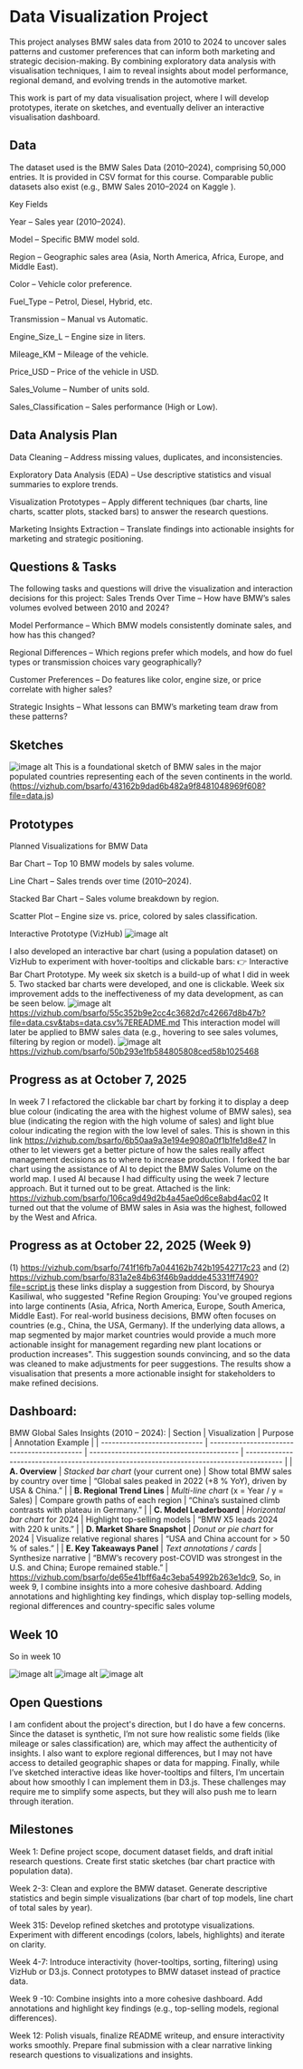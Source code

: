 # Data Visualization Project
This project analyses BMW sales data from 2010 to 2024 to uncover sales patterns and customer preferences that can inform both marketing and strategic decision-making. By combining exploratory data analysis with visualisation techniques, I aim to reveal insights about model performance, regional demand, and evolving trends in the automotive market.

This work is part of my data visualisation project, where I will develop prototypes, iterate on sketches, and eventually deliver an interactive visualisation dashboard.
## Data

The dataset used is the BMW Sales Data (2010–2024), comprising 50,000 entries. It is provided in CSV format for this course. Comparable public datasets also exist (e.g., BMW Sales 2010–2024 on Kaggle
).

Key Fields

Year – Sales year (2010–2024).

Model – Specific BMW model sold.

Region – Geographic sales area (Asia, North America, Africa, Europe, and Middle East).

Color – Vehicle color preference.

Fuel_Type – Petrol, Diesel, Hybrid, etc.

Transmission – Manual vs Automatic.

Engine_Size_L – Engine size in liters.

Mileage_KM – Mileage of the vehicle.

Price_USD – Price of the vehicle in USD.

Sales_Volume – Number of units sold.

Sales_Classification – Sales performance (High or Low).

## Data Analysis Plan

Data Cleaning – Address missing values, duplicates, and inconsistencies.

Exploratory Data Analysis (EDA) – Use descriptive statistics and visual summaries to explore trends.

Visualization Prototypes – Apply different techniques (bar charts, line charts, scatter plots, stacked bars) to answer the research questions.

Marketing Insights Extraction – Translate findings into actionable insights for marketing and strategic positioning.

## Questions & Tasks

The following tasks and questions will drive the visualization and interaction decisions for this project:
Sales Trends Over Time – How have BMW’s sales volumes evolved between 2010 and 2024?

Model Performance – Which BMW models consistently dominate sales, and how has this changed?

Regional Differences – Which regions prefer which models, and how do fuel types or transmission choices vary geographically?

Customer Preferences – Do features like color, engine size, or price correlate with higher sales?

Strategic Insights – What lessons can BMW’s marketing team draw from these patterns?

## Sketches
![image alt](https://github.com/bsarfo/dataviz-project-template-proposal/blob/master/sketch%20of%20clickable%20stacked%20barchart.png?raw=true)
This is a foundational sketch of BMW sales in the major populated countries representing each of the seven continents in the world.
(https://vizhub.com/bsarfo/43162b9dad6b482a9f8481048969f608?file=data.js)
## Prototypes

Planned Visualizations for BMW Data

Bar Chart – Top 10 BMW models by sales volume.

Line Chart – Sales trends over time (2010–2024).

Stacked Bar Chart – Sales volume breakdown by region.

Scatter Plot – Engine size vs. price, colored by sales classification.

Interactive Prototype (VizHub)
![image alt](https://github.com/bsarfo/dataviz-project-template-proposal/blob/c76e550aa59893049b50a2c37985022266f2198c/bar%20chart.png)

I also developed an interactive bar chart (using a population dataset) on VizHub to experiment with hover-tooltips and clickable bars:
👉 Interactive Bar Chart Prototype.
My week six sketch is a build-up of what I did in week 5. Two stacked bar charts were developed, and one is clickable. Week six improvement adds 
to the ineffectiveness of my data development, as can be seen below.
![image alt](https://github.com/bsarfo/dataviz-project-template-proposal/blob/32377794002064dba9f9b276dfbf08f2905a27d8/BMW%20SALES%20STACKED%20BAR%20CHART%201.png)
https://vizhub.com/bsarfo/55c352b9e2cc4c3682d7c42667d8b47b?file=data.csv&tabs=data.csv%7EREADME.md
This interaction model will later be applied to BMW sales data (e.g., hovering to see sales volumes, filtering by region or model).
![image alt](https://github.com/bsarfo/dataviz-project-template-proposal/blob/master/stacked%20bar%20chart%202.png?raw=true)
https://vizhub.com/bsarfo/50b293e1fb584805808ced58b1025468
## Progress as at October 7, 2025
In week 7 I refactored the clickable bar chart by forking it to display a deep blue colour (indicating the area with the highest volume of BMW sales), sea blue (indicating the region with the high volume of sales) and light blue colour indicating the region with the low level of sales. This is shown in this link https://vizhub.com/bsarfo/6b50aa9a3e194e9080a0f1b1fe1d8e47
In other to let viewers get a better picture of how the sales really affect management decisions as to where to increase production. I forked the bar chart using the assistance of AI to depict the BMW Sales Volume on the world map. I used AI because I had difficulty using the week 7 lecture approach. But it turned out to be great. Attached is the link: https://vizhub.com/bsarfo/106ca9d49d2b4a45ae0d6ce8abd4ac02
It turned out that the volume of BMW sales in Asia was the highest, followed by the West and Africa.
## Progress as at October 22, 2025 (Week 9)
(1) https://vizhub.com/bsarfo/741f16fb7a044162b742b19542717c23 and (2) https://vizhub.com/bsarfo/831a2e84b63f46b9addde45331ff7490?file=script.js these links display a suggestion from Discord, by Shourya Kasiliwal, who suggested "Refine Region Grouping: You've grouped regions into large continents (Asia, Africa, North America, Europe, South America, Middle East). For real-world business decisions, BMW often focuses on countries (e.g., China, the USA, Germany). If the underlying data allows, a map segmented by major market countries would provide a much more actionable insight for management regarding new plant locations or production increases". This suggestion sounds convincing, and so the data was cleaned to make adjustments for peer suggestions. The results show a visualisation that presents a more actionable insight for stakeholders to make refined decisions.
## Dashboard:
BMW Global Sales Insights (2010 – 2024):
| Section                      | Visualization                               | Purpose                                   | Annotation Example                                                                       |
| ---------------------------- | ------------------------------------------- | ----------------------------------------- | ---------------------------------------------------------------------------------------- |
| **A. Overview**              | *Stacked bar chart* (your current one)      | Show total BMW sales by country over time | “Global sales peaked in 2022 (+8 % YoY), driven by USA & China.”                         |
| **B. Regional Trend Lines**  | *Multi-line chart* (x = Year  /  y = Sales) | Compare growth paths of each region       | “China’s sustained climb contrasts with plateau in Germany.”                             |
| **C. Model Leaderboard**     | *Horizontal bar chart* for 2024             | Highlight top-selling models              | “BMW X5 leads 2024 with 220 k units.”                                                    |
| **D. Market Share Snapshot** | *Donut or pie chart* for 2024               | Visualize relative regional shares        | “USA and China account for > 50 % of sales.”                                             |
| **E. Key Takeaways Panel**   | *Text annotations / cards*                  | Synthesize narrative                      | “BMW’s recovery post-COVID was strongest in the U.S. and China; Europe remained stable.” |
https://vizhub.com/bsarfo/de65e41bff6a4c3eba54992b263e1dc9, So, in week 9, I combine insights into a more cohesive dashboard. Adding annotations and highlighting key findings, which display top-selling models, regional differences and country-specific sales volume

## Week 10
So in week 10 

![image alt](https://github.com/bsarfo/dataviz-project-template-proposal/blob/4f1fdf1cce5bc2f89a2956bc96ad3bbbfb87629a/BMW%20SALES%20ANALYTICS.png)
![image alt](https://github.com/bsarfo/dataviz-project-template-proposal/blob/e3f6865d036f652a23ee4561b77170a898ea1a84/SALES%20VOLUME%20BY%20COUNTRIES%20LINE%20CHART.png)
![image alt](https://github.com/bsarfo/dataviz-project-template-proposal/blob/9b82dff8e475a15218e6a659187f9484bf7f280c/TOP%2010%20SELLING%20MODELS%20and%20Regional%20sales%20distribution.png)


## Open Questions

I am confident about the project's direction, but I do have a few concerns. Since the dataset is synthetic, I’m not sure how realistic some fields (like mileage or sales classification) are, which may affect the authenticity of insights. I also want to explore regional differences, but I may not have access to detailed geographic shapes or data for mapping. Finally, while I’ve sketched interactive ideas like hover-tooltips and filters, I’m uncertain about how smoothly I can implement them in D3.js. These challenges may require me to simplify some aspects, but they will also push me to learn through iteration.

## Milestones

Week 1: Define project scope, document dataset fields, and draft initial research questions. Create first static sketches (bar chart practice with population data).

Week 2-3: Clean and explore the BMW dataset. Generate descriptive statistics and begin simple visualizations (bar chart of top models, line chart of total sales by year).

Week 315: Develop refined sketches and prototype visualizations. Experiment with different encodings (colors, labels, highlights) and iterate on clarity.

Week 4-7: Introduce interactivity (hover-tooltips, sorting, filtering) using VizHub or D3.js. Connect prototypes to BMW dataset instead of practice data.

Week 9 -10: Combine insights into a more cohesive dashboard. Add annotations and highlight key findings (e.g., top-selling models, regional differences).

Week 12: Polish visuals, finalize README writeup, and ensure interactivity works smoothly. Prepare final submission with a clear narrative linking research questions to visualizations and insights.
